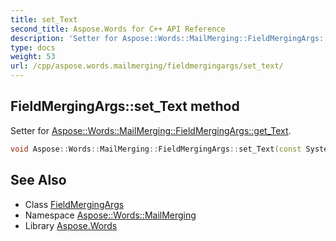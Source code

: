 ```yaml
---
title: set_Text
second_title: Aspose.Words for C++ API Reference
description: 'Setter for Aspose::Words::MailMerging::FieldMergingArgs::get_Text.'
type: docs
weight: 53
url: /cpp/aspose.words.mailmerging/fieldmergingargs/set_text/
---
```

## FieldMergingArgs::set_Text method


Setter for [Aspose::Words::MailMerging::FieldMergingArgs::get_Text](../get_text/).

```cpp
void Aspose::Words::MailMerging::FieldMergingArgs::set_Text(const System::String &value)
```

## See Also

* Class [FieldMergingArgs](../)
* Namespace [Aspose::Words::MailMerging](../../)
* Library [Aspose.Words](../../../)
